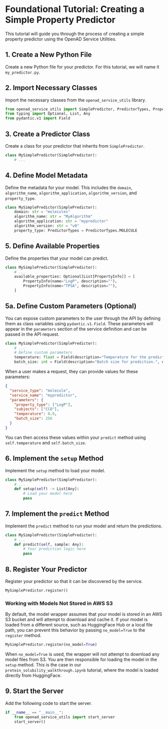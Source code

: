 # Foundational Tutorial: Creating a Simple Property Predictor

This tutorial will guide you through the process of creating a simple property predictor using the OpenAD Service Utilities.

## 1. Create a New Python File

Create a new Python file for your predictor. For this tutorial, we will name it `my_predictor.py`.

## 2. Import Necessary Classes

Import the necessary classes from the `openad_service_utils` library.

```python
from openad_service_utils import SimplePredictor, PredictorTypes, PropertyInfo
from typing import Optional, List, Any
from pydantic.v1 import Field
```

## 3. Create a Predictor Class

Create a class for your predictor that inherits from `SimplePredictor`.

```python
class MySimplePredictor(SimplePredictor):
    # ...
```

## 4. Define Model Metadata

Define the metadata for your model. This includes the `domain`, `algorithm_name`, `algorithm_application`, `algorithm_version`, and `property_type`.

```python
class MySimplePredictor(SimplePredictor):
    domain: str = "molecules"
    algorithm_name: str = "MyAlgorithm"
    algorithm_application: str = "mypredictor"
    algorithm_version: str = "v0"
    property_type: PredictorTypes = PredictorTypes.MOLECULE
```

## 5. Define Available Properties

Define the properties that your model can predict.

```python
class MySimplePredictor(SimplePredictor):
    # ...
    available_properties: Optional[List[PropertyInfo]] = [
        PropertyInfo(name="LogP", description=""),
        PropertyInfo(name="TPSA", description=""),
    ]
```

## 5a. Define Custom Parameters (Optional)

You can expose custom parameters to the user through the API by defining them as class variables using `pydantic.v1.Field`. These parameters will appear in the `parameters` section of the service definition and can be passed in the API request.

```python
class MySimplePredictor(SimplePredictor):
    # ...
    # Define custom parameters
    temperature: float = Field(description="Temperature for the prediction.", default=0.7)
    batch_size: int = Field(description="Batch size for prediction.", default=128)
```

When a user makes a request, they can provide values for these parameters:

```json
{
  "service_type": "molecule",
  "service_name": "mypredictor",
  "parameters": {
    "property_type": ["LogP"],
    "subjects": ["CCO"],
    "temperature": 0.9,
    "batch_size": 256
  }
}
```

You can then access these values within your `predict` method using `self.temperature` and `self.batch_size`.

## 6. Implement the `setup` Method

Implement the `setup` method to load your model.

```python
class MySimplePredictor(SimplePredictor):
    # ...
    def setup(self) -> List[Any]:
        # Load your model here
        pass
```

## 7. Implement the `predict` Method

Implement the `predict` method to run your model and return the predictions.

```python
class MySimplePredictor(SimplePredictor):
    # ...
    def predict(self, sample: Any):
        # Your prediction logic here
        pass
```

## 8. Register Your Predictor

Register your predictor so that it can be discovered by the service.

```python
MySimplePredictor.register()
```

### Working with Models Not Stored in AWS S3

By default, the model wrapper assumes that your model is stored in an AWS S3 bucket and will attempt to download and cache it. If your model is loaded from a different source, such as HuggingFace Hub or a local file path, you can prevent this behavior by passing `no_model=True` to the `register` method.

```python
MySimplePredictor.register(no_model=True)
```

When `no_model=True` is used, the wrapper will not attempt to download any model files from S3. You are then responsible for loading the model in the `setup` method. This is the case in our `protein_solubility_walkthrough.ipynb` tutorial, where the model is loaded directly from HuggingFace.

## 9. Start the Server

Add the following code to start the server.

```python
if __name__ == "__main__":
    from openad_service_utils import start_server
    start_server()
